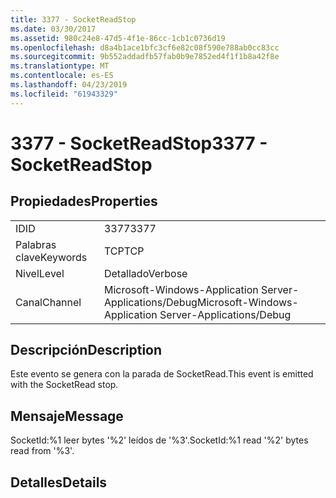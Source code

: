 ```yaml
---
title: 3377 - SocketReadStop
ms.date: 03/30/2017
ms.assetid: 980c24e8-47d5-4f1e-86cc-1cb1c0736d19
ms.openlocfilehash: d8a4b1ace1bfc3cf6e82c08f590e788ab0cc83cc
ms.sourcegitcommit: 9b552addadfb57fab0b9e7852ed4f1f1b8a42f8e
ms.translationtype: MT
ms.contentlocale: es-ES
ms.lasthandoff: 04/23/2019
ms.locfileid: "61943329"
---
```

# <a name="3377---socketreadstop"></a><span data-ttu-id="ddafe-102">3377 - SocketReadStop</span><span class="sxs-lookup"><span data-stu-id="ddafe-102">3377 - SocketReadStop</span></span>
## <a name="properties"></a><span data-ttu-id="ddafe-103">Propiedades</span><span class="sxs-lookup"><span data-stu-id="ddafe-103">Properties</span></span>  
  
|||  
|-|-|  
|<span data-ttu-id="ddafe-104">ID</span><span class="sxs-lookup"><span data-stu-id="ddafe-104">ID</span></span>|<span data-ttu-id="ddafe-105">3377</span><span class="sxs-lookup"><span data-stu-id="ddafe-105">3377</span></span>|  
|<span data-ttu-id="ddafe-106">Palabras clave</span><span class="sxs-lookup"><span data-stu-id="ddafe-106">Keywords</span></span>|<span data-ttu-id="ddafe-107">TCP</span><span class="sxs-lookup"><span data-stu-id="ddafe-107">TCP</span></span>|  
|<span data-ttu-id="ddafe-108">Nivel</span><span class="sxs-lookup"><span data-stu-id="ddafe-108">Level</span></span>|<span data-ttu-id="ddafe-109">Detallado</span><span class="sxs-lookup"><span data-stu-id="ddafe-109">Verbose</span></span>|  
|<span data-ttu-id="ddafe-110">Canal</span><span class="sxs-lookup"><span data-stu-id="ddafe-110">Channel</span></span>|<span data-ttu-id="ddafe-111">Microsoft-Windows-Application Server-Applications/Debug</span><span class="sxs-lookup"><span data-stu-id="ddafe-111">Microsoft-Windows-Application Server-Applications/Debug</span></span>|  
  
## <a name="description"></a><span data-ttu-id="ddafe-112">Descripción</span><span class="sxs-lookup"><span data-stu-id="ddafe-112">Description</span></span>  
 <span data-ttu-id="ddafe-113">Este evento se genera con la parada de SocketRead.</span><span class="sxs-lookup"><span data-stu-id="ddafe-113">This event is emitted with the SocketRead stop.</span></span>  
  
## <a name="message"></a><span data-ttu-id="ddafe-114">Mensaje</span><span class="sxs-lookup"><span data-stu-id="ddafe-114">Message</span></span>  
 <span data-ttu-id="ddafe-115">SocketId:%1 leer bytes '%2' leídos de '%3'.</span><span class="sxs-lookup"><span data-stu-id="ddafe-115">SocketId:%1 read '%2' bytes read from '%3'.</span></span>  
  
## <a name="details"></a><span data-ttu-id="ddafe-116">Detalles</span><span class="sxs-lookup"><span data-stu-id="ddafe-116">Details</span></span>
